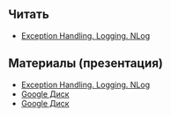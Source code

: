 ## Читать
- [Exception Handling. Logging. NLog](https://github.com/EPM-RD-NETLAB/.NET-Framework-modules/tree/master/M8.%20Exception%20Handling.%20Logging.%20NLog)

## Материалы (презентация)
- [Exception Handling. Logging. NLog](https://github.com/EPM-RD-NETLAB/.NET-Framework-modules/tree/master/M8.%20Exception%20Handling.%20Logging.%20NLog)
- [Google Диск](https://drive.google.com/drive/u/0/folders/1fKpKcUtqUuvpl1gKxxsWVOx6PRkCH_uf)
- [Google Диск](https://drive.google.com/drive/u/0/folders/1iHipvuu5dJefEMz9OxGWvxcxaMLvPuz-)
